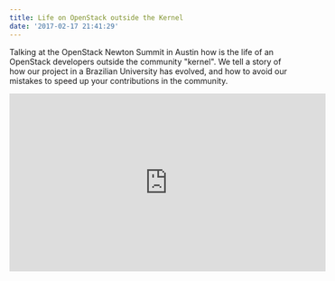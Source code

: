 ```yaml
---
title: Life on OpenStack outside the Kernel
date: '2017-02-17 21:41:29'
---
```


Talking at the OpenStack Newton Summit in Austin how is the life of an OpenStack developers outside the community "kernel". We tell a story of how our project in a Brazilian University has evolved, and how to avoid our mistakes to speed up your contributions in the community.

<iframe width="560" height="315" src="https://www.youtube.com/embed/KqlzEvK2TC4?ecver=1" frameborder="0" allowfullscreen></iframe>